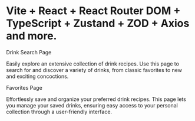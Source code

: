 # Vite + React + React Router DOM + TypeScript + Zustand + ZOD + Axios and more.

Drink Search Page

Easily explore an extensive collection of drink recipes. Use this page to search for and discover a variety of drinks, from classic favorites to new and exciting concoctions.

Favorites Page

Effortlessly save and organize your preferred drink recipes. This page lets you manage your saved drinks, ensuring easy access to your personal collection through a user-friendly interface.






